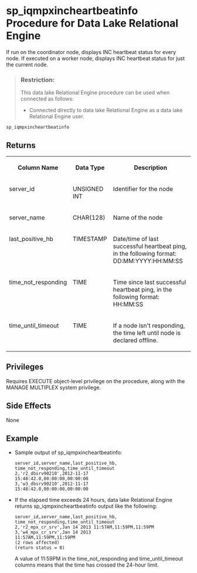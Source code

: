 <!-- loioa4da9fef84f210159b8ad9de2997c574 -->

# sp\_iqmpxincheartbeatinfo Procedure for Data Lake Relational Engine

If run on the coordinator node, displays INC heartbeat status for every node. If executed on a worker node, displays INC heartbeat status for just the current node.



> ### Restriction:  
> This data lake Relational Engine procedure can be used when connected as follows:
> 
> -   Connected directly to data lake Relational Engine as a data lake Relational Engine user.



```
sp_iqmpxincheartbeatinfo
```



<a name="loioa4da9fef84f210159b8ad9de2997c574__iq_iqmpx_247"/>

## Returns


<table>
<tr>
<th valign="top">

Column Name



</th>
<th valign="top">

Data Type



</th>
<th valign="top">

Description



</th>
</tr>
<tr>
<td valign="top">

server\_id



</td>
<td valign="top">

UNSIGNED INT



</td>
<td valign="top">

Identifier for the node



</td>
</tr>
<tr>
<td valign="top">

server\_name



</td>
<td valign="top">

CHAR\(128\)



</td>
<td valign="top">

Name of the node



</td>
</tr>
<tr>
<td valign="top">

last\_positive\_hb



</td>
<td valign="top">

TIMESTAMP



</td>
<td valign="top">

Date/time of last successful heartbeat ping, in the following format: DD:MM:YYYY:HH:MM:SS



</td>
</tr>
<tr>
<td valign="top">

time\_not\_responding



</td>
<td valign="top">

TIME



</td>
<td valign="top">

Time since last successful heartbeat ping, in the following format: HH:MM:SS



</td>
</tr>
<tr>
<td valign="top">

time\_until\_timeout



</td>
<td valign="top">

TIME



</td>
<td valign="top">

If a node isn't responding, the time left until node is declared offline.



</td>
</tr>
</table>



<a name="loioa4da9fef84f210159b8ad9de2997c574__iq_iqmpx_248"/>

## Privileges

Requires EXECUTE object-level privilege on the procedure, along with the MANAGE MULTIPLEX system privilege.



## Side Effects

None



<a name="loioa4da9fef84f210159b8ad9de2997c574__iq_iqmpx_251"/>

## Example

-   Sample output of sp\_iqmpxincheartbeatinfo:

    ```
    server_id,server_name,last_positive_hb,
    time_not_responding,time_until_timeout
    2,'r2_dbsrv90210',2012-11-17
    15:48:42.0,00:00:00,00:00:00
    3,'w3_dbsrv90210',2012-11-17
    15:48:42.0,00:00:00,00:00:00
    ```

-   If the elapsed time exceeds 24 hours, data lake Relational Engine returns sp\_iqmpxincheartbeatinfo output like the following:

    ```
    server_id,server_name,last_positive_hb,
    time_not_responding,time_until_timeout
    2,'r2_mpx_cr_srv',Jan 14 2013 11:57AM,11:59PM,11:59PM
    3,'w4_mpx_cr_srv',Jan 14 2013
    11:57AM,11:59PM,11:59PM
    (2 rows affected) 
    (return status = 0)
    ```

    A value of 11:59PM in the time\_not\_responding and time\_until\_timeout columns means that the time has crossed the 24-hour limit.


